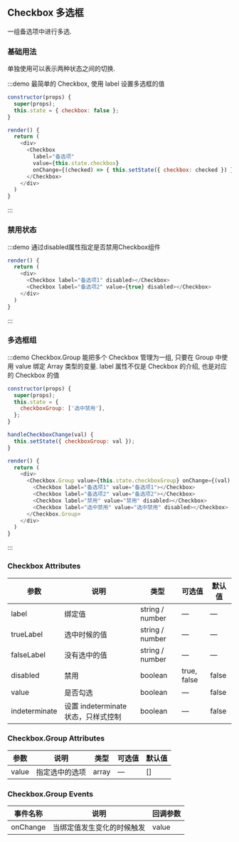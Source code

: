 ## Checkbox 多选框
一组备选项中进行多选.

### 基础用法
单独使用可以表示两种状态之间的切换.

:::demo 最简单的 Checkbox, 使用 label 设置多选框的值

```js
constructor(props) {
  super(props);
  this.state = { checkbox: false };
}

render() {
  return (
    <div>
      <Checkbox 
        label="备选项" 
        value={this.state.checkbox} 
        onChange={(checked) => { this.setState({ checkbox: checked }) }}>
      </Checkbox>
    </div>
  )
}
```
:::


### 禁用状态

:::demo 通过disabled属性指定是否禁用Checkbox组件

```js
render() {
  return (
    <div>
      <Checkbox label="备选项1" disabled></Checkbox>
      <Checkbox label="备选项2" value={true} disabled></Checkbox>
    </div>
  )
}
```
:::


### 多选框组

:::demo Checkbox.Group 能把多个 Checkbox 管理为一组, 只要在 Group 中使用 value 绑定 Array 类型的变量. label 属性不仅是 Checkbox 的介绍, 也是对应的 Checkbox 的值

```js
constructor(props) {
  super(props);
  this.state = {
    checkboxGroup: ['选中禁用'],
  };
}

handleCheckboxChange(val) {
  this.setState({ checkboxGroup: val });
}

render() {
  return (
    <div>
      <Checkbox.Group value={this.state.checkboxGroup} onChange={(val) => this.handleCheckboxChange(val)}>
        <Checkbox label="备选项1" value="备选项1"></Checkbox>
        <Checkbox label="备选项2" value="备选项2"></Checkbox>
        <Checkbox label="禁用" value="禁用" disabled></Checkbox>
        <Checkbox label="选中禁用" value="选中禁用" disabled></Checkbox>
      </Checkbox.Group>
    </div>
  )
}
```
:::


### Checkbox Attributes
| 参数      | 说明    | 类型      | 可选值       | 默认值   |
|---------- |-------- |---------- |-------------  |-------- |
| label     | 绑定值	   | string / number  |     —    |    —     |
| trueLabel     | 选中时候的值	   | string / number    |     —    |     —    |
| falseLabel     | 没有选中的值	   | string / number    |     —    |     —    |
| disabled  | 禁用    | boolean   | true, false   |   false   |
| value  | 是否勾选	    | boolean   |     —    |   false   |
| indeterminate  | 设置 indeterminate 状态，只样式控制	| boolean   |     —    |   false   |

### Checkbox.Group Attributes
| 参数      | 说明    | 类型      | 可选值       | 默认值   |
|---------- |-------- |---------- |-------------  |-------- |
| value     | 指定选中的选项		   | array  |     —    |    []     |

### Checkbox.Group Events
| 事件名称      | 说明    | 回调参数      |
|---------- |-------- |---------- |
| onChange  | 当绑定值发生变化的时候触发 | value |
